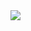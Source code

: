<img src="https://img.shields.io/badge/[Instagram]-[E4405F]?style=flat-square&logo=[https://www.instagram.com/dladbfla49/]&logoColor=white" />
